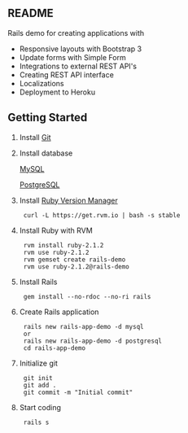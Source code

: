 ## README

Rails demo for creating applications with
* Responsive layouts with Bootstrap 3
* Update forms with Simple Form
* Integrations to external REST API's
* Creating REST API interface
* Localizations
* Deployment to Heroku

## Getting Started

1. Install [Git](http://git-scm.com)

2. Install database

   [MySQL](http://www.mysql.com)

   [PostgreSQL](http://www.postgresql.org)

3. Install [Ruby Version Manager](https://rvm.io)

        curl -L https://get.rvm.io | bash -s stable

4. Install Ruby with RVM

        rvm install ruby-2.1.2
        rvm use ruby-2.1.2
        rvm gemset create rails-demo
        rvm use ruby-2.1.2@rails-demo

5. Install Rails

        gem install --no-rdoc --no-ri rails

6. Create Rails application

        rails new rails-app-demo -d mysql
        or
        rails new rails-app-demo -d postgresql
        cd rails-app-demo

7. Initialize git

        git init
        git add .
        git commit -m "Initial commit"

8. Start coding

        rails s
